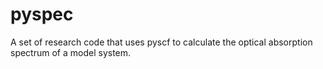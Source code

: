 # pyspec

A set of research code that uses pyscf to calculate the optical absorption spectrum of a model system.
